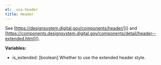 ```yaml
---
el: .usa-header
title: Header
---
```

See [https://designsystem.digital.gov/components/header/]() and
[https://components.designsystem.digital.gov/components/detail/header--extended.html]().

__Variables:__
* is_extended: [boolean] Whether to use the extended header style.
